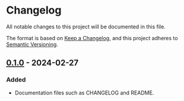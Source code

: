 # Changelog
All notable changes to this project will be documented in this file.

The format is based on [Keep a Changelog](https://keepachangelog.com/en/1.1.0/),
and this project adheres to [Semantic Versioning](https://semver.org/spec/v2.0.0.html).

## [0.1.0] - 2024-02-27

### Added
- Documentation files such as CHANGELOG and README.


[0.1.0]: https://github.com/jgodinez/mx-algorithm/releases/tag/v0.1.0